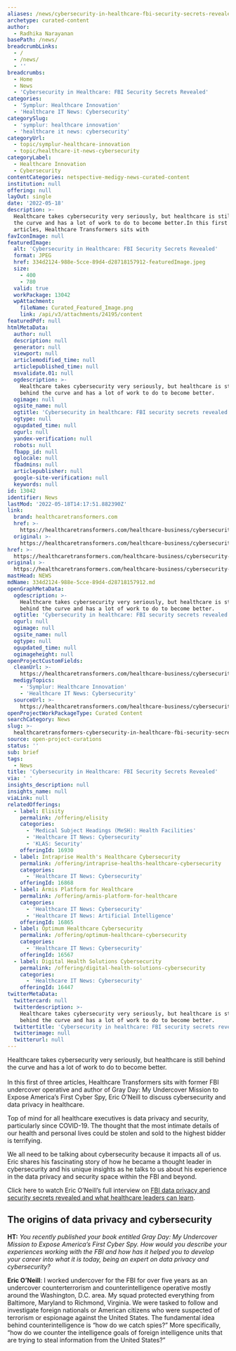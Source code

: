 ```yaml
---
aliases: /news/cybersecurity-in-healthcare-fbi-security-secrets-revealed
archetype: curated-content
author:
  - Radhika Narayanan
basePath: /news/
breadcrumbLinks:
  - /
  - /news/
  - ''
breadcrumbs:
  - Home
  - News
  - 'Cybersecurity in Healthcare: FBI Security Secrets Revealed'
categories:
  - 'Symplur: Healthcare Innovation'
  - 'Healthcare IT News: Cybersecurity'
categorySlug:
  - 'symplur: healthcare innovation'
  - 'healthcare it news: cybersecurity'
categoryUrl:
  - topic/symplur-healthcare-innovation
  - topic/healthcare-it-news-cybersecurity
categoryLabel:
  - Healthcare Innovation
  - Cybersecurity
contentCategories: netspective-medigy-news-curated-content
institution: null
offering: null
layOut: single
date: '2022-05-18'
description: >-
  Healthcare takes cybersecurity very seriously, but healthcare is still behind
  the curve and has a lot of work to do to become better.In this first of three
  articles, Healthcare Transformers sits with 
favIconImage: null
featuredImage:
  alt: 'Cybersecurity in Healthcare: FBI Security Secrets Revealed'
  format: JPEG
  href: 334d2124-988e-5cce-89d4-d28718157912-featuredImage.jpeg
  size:
    - 400
    - 780
  valid: true
  workPackage: 13042
  wpAttachment:
    fileName: Curated_Featured_Image.png
    link: /api/v3/attachments/24195/content
featuredPdf: null
htmlMetaData:
  author: null
  description: null
  generator: null
  viewport: null
  articlemodified_time: null
  articlepublished_time: null
  msvalidate.01: null
  ogdescription: >-
    Healthcare takes cybersecurity very seriously, but healthcare is still
    behind the curve and has a lot of work to do to become better.
  ogimage: null
  ogsite_name: null
  ogtitle: 'Cybersecurity in healthcare: FBI security secrets revealed'
  ogtype: null
  ogupdated_time: null
  ogurl: null
  yandex-verification: null
  robots: null
  fbapp_id: null
  oglocale: null
  fbadmins: null
  articlepublisher: null
  google-site-verification: null
  keywords: null
id: 13042
identifier: News
lastMod: '2022-05-18T14:17:51.882390Z'
link:
  brand: healthcaretransformers.com
  href: >-
    https://healthcaretransformers.com/healthcare-business/cybersecurity-in-healthcare/
  original: >-
    https://healthcaretransformers.com/healthcare-business/cybersecurity-in-healthcare/
href: >-
  https://healthcaretransformers.com/healthcare-business/cybersecurity-in-healthcare/
original: >-
  https://healthcaretransformers.com/healthcare-business/cybersecurity-in-healthcare/
mastHead: NEWS
mdName: 334d2124-988e-5cce-89d4-d28718157912.md
openGraphMetaData:
  ogdescription: >-
    Healthcare takes cybersecurity very seriously, but healthcare is still
    behind the curve and has a lot of work to do to become better.
  ogtitle: 'Cybersecurity in healthcare: FBI security secrets revealed'
  ogurl: null
  ogimage: null
  ogsite_name: null
  ogtype: null
  ogupdated_time: null
  ogimageheight: null
openProjectCustomFields:
  cleanUrl: >-
    https://healthcaretransformers.com/healthcare-business/cybersecurity-in-healthcare/
  medigyTopics:
    - 'Symplur: Healthcare Innovation'
    - 'Healthcare IT News: Cybersecurity'
  sourceUrl: >-
    https://healthcaretransformers.com/healthcare-business/cybersecurity-in-healthcare/
openProjectWorkPackageType: Curated Content
searchCategory: News
slug: >-
  healthcaretransformers-cybersecurity-in-healthcare-fbi-security-secrets-revealed
source: open-project-curations
status: ''
sub: brief
tags:
  - News
title: 'Cybersecurity in Healthcare: FBI Security Secrets Revealed'
via: ' '
insights_description: null
insights_name: null
viaLink: null
relatedOfferings:
  - label: Elisity
    permalink: /offering/elisity
    categories:
      - 'Medical Subject Headings (MeSH): Health Facilities'
      - 'Healthcare IT News: Cybersecurity'
      - 'KLAS: Security'
    offeringId: 16930
  - label: Intraprise Health's Healthcare Cybersecurity
    permalink: /offering/intraprise-healths-healthcare-cybersecurity
    categories:
      - 'Healthcare IT News: Cybersecurity'
    offeringId: 16868
  - label: Armis Platform for Healthcare
    permalink: /offering/armis-platform-for-healthcare
    categories:
      - 'Healthcare IT News: Cybersecurity'
      - 'Healthcare IT News: Artificial Intelligence'
    offeringId: 16865
  - label: Optimum Healthcare Cybersecurity
    permalink: /offering/optimum-healthcare-cybersecurity
    categories:
      - 'Healthcare IT News: Cybersecurity'
    offeringId: 16567
  - label: Digital Health Solutions Cybersecurity
    permalink: /offering/digital-health-solutions-cybersecurity
    categories:
      - 'Healthcare IT News: Cybersecurity'
    offeringId: 16447
twitterMetaData:
  twittercard: null
  twitterdescription: >-
    Healthcare takes cybersecurity very seriously, but healthcare is still
    behind the curve and has a lot of work to do to become better.
  twittertitle: 'Cybersecurity in healthcare: FBI security secrets revealed'
  twitterimage: null
  twitterurl: null
---
```

<p>Healthcare takes cybersecurity very seriously, but healthcare is still behind the curve and has a lot of work to do to become better.<br><br>In this first of three articles, Healthcare Transformers sits with former FBI undercover operative and author of Gray Day: My Undercover Mission to Expose America’s First Cyber Spy, Eric O’Neill to discuss cybersecurity and data privacy in healthcare.&nbsp;</p><p>Top of mind for all healthcare executives is data privacy and security, particularly since COVID-19. The thought that the most intimate details of our health and personal lives could be stolen and sold to the highest bidder is terrifying.&nbsp;</p><p>We all need to be talking about cybersecurity because it impacts all of us. Eric shares his fascinating story of how he became a thought leader in cybersecurity and his unique insights as he talks to us about his experience in the data privacy and security space within the FBI and beyond.&nbsp;</p><p>Click here to watch Eric O’Neill’s full interview on <a href="https://healthcaretransformers.com/healthcare-business/improve-data-protection/">FBI data privacy and security secrets revealed and what healthcare leaders can learn</a>.</p><h2>The origins of data privacy and cybersecurity</h2><p><strong>HT:</strong> <i>You recently published your book entitled Gray Day: My Undercover Mission to Expose America’s First Cyber Spy. How would you describe your experiences working with the FBI and how has it helped you to develop your career into what it is today, being an expert on data privacy and cybersecurity?</i></p><p><strong>Eric O’Neill</strong>: I worked undercover for the FBI for over five years as an undercover counterterrorism and counterintelligence operative mostly around the Washington, D.C. area. My squad protected everything from Baltimore, Maryland to Richmond, Virginia. We were tasked to follow and investigate foreign nationals or American citizens who were suspected of terrorism or espionage against the United States. The fundamental idea behind counterintelligence is “how do we catch spies?” More specifically, “how do we counter the intelligence goals of foreign intelligence units that are trying to steal information from the United States?”&nbsp;</p><p>&nbsp;</p>